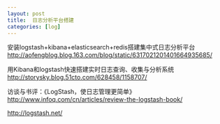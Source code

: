 ```yaml
---
layout: post
title:  日志分析平台搭建
categories: [log]
---
```

安装logstash+kibana+elasticsearch+redis搭建集中式日志分析平台   
http://aofengblog.blog.163.com/blog/static/6317021201401664935685/

用Kibana和logstash快速搭建实时日志查询、收集与分析系统  
http://storysky.blog.51cto.com/628458/1158707/  

访谈与书评：《LogStash，使日志管理更简单》    
http://www.infoq.com/cn/articles/review-the-logstash-book/

http://logstash.net/  

